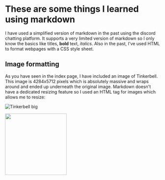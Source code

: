 # These are some things I learned using markdown
I have used a simplified version of markdown in the past using the discord chatting platform. It supports a very limited version of markdown so I only know the basics like titles, **bold** text, *italics*. Also in the past, I've used HTML to format webpages with a CSS style sheet. 

## Image formatting
As you have seen in the index page, I have included an image of Tinkerbell. This image is 4284x5712 pixels which is absolutely massive and wraps around and ended up underneath the original image. Markdown doesn't have a dedicated resizing feature so I used an HTML tag for images which allows me to resize:

![Tinkerbell big](/images/tinkerbell.png)



<img src="images/tinkerbell.png" width="200">